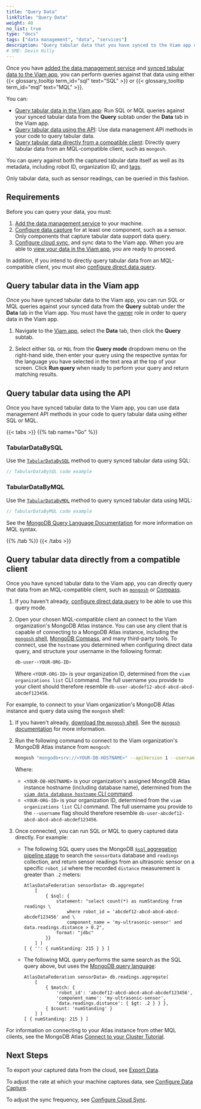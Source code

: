 ```yaml
---
title: "Query Data"
linkTitle: "Query Data"
weight: 40
no_list: true
type: "docs"
tags: ["data management", "data", "services"]
description: "Query tabular data that you have synced to the Viam app using the data management service with SQL or MQL."
# SME: Devin Hilly
---
```


Once you have [added the data management service](/services/data/configure-data-capture/#add-the-data-management-service) and [synced tabular data to the Viam app](/services/data/#cloud-sync), you can perform queries against that data using either {{< glossary_tooltip term_id="sql" text="SQL" >}} or {{< glossary_tooltip term_id="mql" text="MQL" >}}.

You can:

- [Query tabular data in the Viam app](#query-tabular-data-in-the-viam-app): Run SQL or MQL queries against your synced tabular data from the **Query** subtab under the **Data** tab in the Viam app.
- [Query tabular data using the API](#query-tabular-data-using-the-api): Use data management API methods in your code to query tabular data.
- [Query tabular data directly from a compatible client](#query-tabular-data-directly-from-a-compatible-client): Directly query tabular data from an MQL-compatible client, such as `mongosh`.

You can query against both the captured tabular data itself as well as its metadata, including robot ID, organization ID, and [tags](/manage/data/label/#image-tags).

Only tabular data, such as sensor readings, can be queried in this fashion.

## Requirements

Before you can query your data, you must:

1. [Add the data management service](/services/data/configure-data-capture/#add-the-data-management-service) to your machine.
1. [Configure data capture](/services/data/configure-data-capture/) for at least one component, such as a sensor.
   Only components that capture tabular data support data query.
1. [Configure cloud sync](/services/data/configure-cloud-sync/), and sync data to the Viam app.
   When you are able to [view your data in the Viam app](/manage/data/view/), you are ready to proceed.

In addition, if you intend to directly query tabular data from an MQL-compatible client, you must also [configure direct data query](/services/data/configure-data-query/).

## Query tabular data in the Viam app

Once you have synced tabular data to the Viam app, you can run SQL or MQL queries against your synced data from the **Query** subtab under the **Data** tab in the Viam app.
You must have the [owner](/manage/fleet/#permissions) role in order to query data in the Viam app.

1. Navigate to the [Viam app](https://app.viam.com), select the **Data** tab, then click the **Query** subtab.

1. Select either `SQL` or `MQL` from the **Query mode** dropdown menu on the right-hand side, then enter your query using the respective syntax for the language you have selected in the text area at the top of your screen.
   Click **Run query** when ready to perform your query and return matching results.

## Query tabular data using the API

Once you have synced tabular data to the Viam app, you can use data management API methods in your code to query tabular data using either SQL or MQL.

{{< tabs >}}
{{% tab name="Go" %}}

### TabularDataBySQL

Use the [`TabularDataBySQL`](/services/data/#tabulardatabysql) method to query synced tabular data using SQL:

```go {class="line-numbers linkable-line-numbers"}
// TabularDataBySQL code example
```

### TabularDataByMQL

Use the [`TabularDataByMQL`](/services/data/#tabulardatabymql) method to query synced tabular data using MQL:

```go {class="line-numbers linkable-line-numbers"}
// TabularDataByMQL code example
```

See the [MongoDB Query Language Documentation](https://www.mongodb.com/docs/manual/tutorial/query-documents/) for more information on MQL syntax.

{{% /tab %}}
{{< /tabs >}}

## Query tabular data directly from a compatible client

Once you have synced tabular data to the Viam app, you can directly query that data from an MQL-compatible client, such as [`mongosh`](https://www.mongodb.com/docs/mongodb-shell/) or [Compass](https://www.mongodb.com/docs/compass/current/).

1. If you haven't already, [configure direct data query](/services/data/configure-data-query/#configure-data-query) to be able to use this query mode.

1. Open your chosen MQL-compatible client an connect to the Viam organization's MongoDB Atlas instance.
   You can use any client that is capable of connecting to a MongoDB Atlas instance, including the [`mongosh` shell](https://www.mongodb.com/docs/mongodb-shell/), [MongoDB Compass](https://www.mongodb.com/docs/compass/current/), and many third-party tools.
   To connect, use the `hostname` you determined when configuring direct data query, and structure your username in the following format:

   ```sh {class="line-numbers linkable-line-numbers"}
   db-user-<YOUR-ORG-ID>
   ```

   Where `<YOUR-ORG-ID>` is your organization ID, determined from the `viam organizations list` CLI command.
   The full username you provide to your client should therefore resemble `db-user-abcdef12-abcd-abcd-abcd-abcdef123456`.

For example, to connect to your Viam organization's MongoDB Atlas instance and query data using the `mongosh` shell:

1. If you haven't already, [download the `mongosh` shell](https://www.mongodb.com/try/download/shell).
   See the [`mongosh` documentation](https://www.mongodb.com/docs/mongodb-shell/) for more information.

1. Run the following command to connect to the Viam organization's MongoDB Atlas instance from `mongosh`:

   ```sh {class="line-numbers linkable-line-numbers"}
   mongosh "mongodb+srv://<YOUR-DB-HOSTNAME>" --apiVersion 1 --username db-user-<YOUR-ORG-ID>
   ```

   Where:

   - `<YOUR-DB-HOSTNAME>` is your organization's assigned MongoDB Atlas instance hostname (including database name), determined from the [`viam data database hostname` CLI command](/services/data/configure-data-query/#configure-data-query).
   - `<YOUR-ORG-ID>` is your organization ID, determined from the `viam organizations list` CLI command.
     The full username you provide to the `--username` flag should therefore resemble `db-user-abcdef12-abcd-abcd-abcd-abcdef123456`.

1. Once connected, you can run SQL or MQL to query captured data directly. For example:

   - The following SQL query uses the MongoDB [`$sql` aggregation pipeline stage](https://www.mongodb.com/docs/atlas/data-federation/supported-unsupported/pipeline/sql/) to search the `sensorData` database and `readings` collection, and return sensor readings from an ultrasonic sensor on a specific `robot_id` where the recorded `distance` measurement is greater than `.2` meters:

     ```mongodb {class="line-numbers linkable-line-numbers"}
     AtlasDataFederation sensorData> db.aggregate(
         [
             { $sql: {
                 statement: "select count(*) as numStanding from readings \
                     where robot_id = 'abcdef12-abcd-abcd-abcd-abcdef123456' and \
                     component_name = 'my-ultrasonic-sensor' and data.readings.distance > 0.2",
                 format: "jdbc"
             }}
         ] )
     [ { '': { numStanding: 215 } } ]
     ```

   - The following MQL query performs the same search as the SQL query above, but uses the [MongoDB query language](https://www.mongodb.com/docs/manual/tutorial/query-documents/):

     ```mongodb {class="line-numbers linkable-line-numbers"}
     AtlasDataFederation sensorData> db.readings.aggregate(
         [
             { $match: {
                 'robot_id': 'abcdef12-abcd-abcd-abcd-abcdef123456',
                 'component_name': 'my-ultrasonic-sensor',
                 'data.readings.distance': { $gt: .2 } } },
             { $count: 'numStanding' }
         ] )
     [ { numStanding: 215 } ]
     ```

For information on connecting to your Atlas instance from other MQL clients, see the MongoDB Atlas [Connect to your Cluster Tutorial](https://www.mongodb.com/docs/atlas/tutorial/connect-to-your-cluster/).

## Next Steps

To export your captured data from the cloud, see [Export Data](../export/).

To adjust the rate at which your machine captures data, see [Configure Data Capture](/services/data/configure-data-capture/#configure-data-capture-for-individual-components).

To adjust the sync frequency, see [Configure Cloud Sync](/services/data/configure-cloud-sync/).
